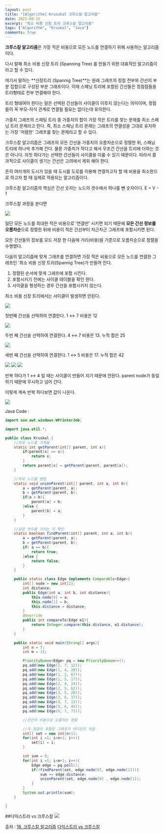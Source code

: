 ```yaml
---
layout: post
title: "[Algorithm] Krusukal 크루스칼 알고리즘"
date: 2021-09-15
excerpt: "최소 비용 신장 트리 크루스칼 알고리즘"
tags: ["Algorithm", "Kruskal", "Java"]
comments: true
---
```

**크루스칼 알고리즘**은 가장 적은 비용으로 모든 노드를 연결하기 위해 사용하는 알고리즘 이다. 

다시 말해 최소 비용 신장 트리 (Spanning Tree) 를 만들기 위한 대표적인 알고리즘이라고 할 수 있다. 

여기서 말하는 **신장트리 (Spannig Tree)**는 원래 그래프의 정점 전부와 간선의 부분 집합으로 구성된 부분 그래프이다. 이때 스패닝 트리에 포함된 간선들은 정점점들을 트리형태로 전부 연결해야 한다. 

트리 형태여야 한다는 말은 선택된 간선들이 사이클이 이루지 않는다는 의미이며, 정점들이 꼭 부모-자식 관계로 연결될 필요는 없다는데 유의한다. 



가중치 그래프의 스패팅 트리 중 가중치의 합이 가장 작은 트리를 찾는 문제를 최소 스패닝 트리 문제라고 한다. 즉, 최소 스패닝 트리 문제는 그래프의 연결성을 그대로 유지하는 가장 '저렴한' 그래프를 찾는 문제라고 할 수 있다. 

크루스칼 알고리즘은 그래프의 모든 간선을 가중치의 오름차순으로 정렬한 뒤, 스패닝 트리에 하나씩 추가해 간다. 물론 가중치가 작다고 해서 무조건 간선을 트리에 더하는 것은 아니다. 자칫 하다가는 선택한 간선들이 사이클을 이룰 수 있기 때문이다. 따라서 결과적으로 사이클이 생기는 간선은 고려에서 제외 해야 한다. 

흔히 여러개의 도시가 있을 때 도시를 도로를 이용해 연결하고자 할 때 비용을 최소한으로 하고자 할 때 실제로 적용되는 알고리즘이다. 

크루스칼 알고리즘의 핵심은 간선 숫자는 노드의 갯수에서 하나를 뺀 숫자이다. E = V - 1 

크루스칼 과정을 본다면

<img src ="https://eunmik.github.io/bonita.github.io/assets/img/2021/0915/img1.PNG" />

일단 모든 노드를 최대한 적은 비용으로 '연결만' 시키면 되기 때문에 **모든 간선 정보를 오름차순**으로 정렬한 뒤에 비용이 적은 간선부터 차근차근 그래프에 포함시키면 된다. 

모든 간선들의 정보를 모드 저장 한 다음에 거리(비용)을 기준으로 오름차순으로 정렬을 수행했다. 

다음의 알고리즘에 맞게 그래프를 연결하면 가장 적은 비용으로 모든 노드를 연결한 그래프인 '최소 비용 신장 트리(Spannig Tree)가 만들어 진다. 

1. 정렬된 순서에 맞게 그래프에 포함 시킨다.
2. 포함시키기 전에는 사이클 테이블을 확인 한다.
3. 사이클을 형성하는 경우 간선을 포함시키지 않는다. 

최소 비용 신장 트리에서는 사이클이 발생하면 안된다. 

<img src ="https://eunmik.github.io/bonita.github.io/assets/img/2021/0915/img2.PNG" />

첫번째 간선을 선택하여 연결한다.  1 ↔ 7  비용은 12

<img src ="https://eunmik.github.io/bonita.github.io/assets/img/2021/0915/img3.PNG" />

두번 째 간선을 선택하여 연결한다. 4 ↔ 7 비용은 13. 누적 합은 25 

<img src ="https://eunmik.github.io/bonita.github.io/assets/img/2021/0915/img4.PNG" />

세번 째 간선을 선택하여 연결한다. 1 ↔ 5 비용은 17. 누적 합은 42 

<img src ="https://eunmik.github.io/bonita.github.io/assets/img/2021/0915/img5.PNG" />

<img src ="https://eunmik.github.io/bonita.github.io/assets/img/2021/0915/img6.PNG" />

<img src ="https://eunmik.github.io/bonita.github.io/assets/img/2021/0915/img7.PNG" />

반복 하다가 1 ↔ 4 일 때는 사이클이 만들어 지기 때문에 안된다. parent node가 동일하기 때문에 무시하고 넘어 간다. 

이렇게 계속 반복 하다보면 값이 나온다. 

<img src ="https://eunmik.github.io/bonita.github.io/assets/img/2021/0915/img8.gif" />

Java Code : 

```java
import sun.awt.windows.WPrinterJob;

import java.util.*;

public class Kruskal {
    //부모 노드를 가져옴
    static int getParent(int[] parent, int x){
        if(parent[x] == x){
            return x;
        }
        return parent[x] = getParent(parent, parent[x]);
    }

    //부모 노드를 병합
    static void unionParent(int[] parent, int a, int b){
        a = getParent(parent, a);
        b = getParent(parent, b);
        if(a > b){
            parent[a] = b;
        }else {
            parent[b] = a;
        }
    }

    //같은 부모를 가지는 지 확인
    static boolean findParent(int[] parent, int a, int b){
        a = getParent(parent, a);
        b = getParent(parent, b);
        if( a == b){
            return true;
        }else {
            return false;
        }
    }

    public static class Edge implements Comparable<Edge>{
        int[] node = new int[2];
        int distance;
        public Edge(int a, int b, int distance){
            this.node[0] = a;
            this.node[1] = b;
            this.distance = distance;
        }
        @Override
        public int compareTo(Edge e1){
            return Integer.compare(this.distance, e1.distance);
        }
    }

    public static void main(String[] args){
        int n = 7;
        int m = 11;

        PriorityQueue<Edge> pq = new PriorityQueue<>();
        pq.add(new Edge(1, 7, 12));
        pq.add(new Edge(1, 4, 28));
        pq.add(new Edge(1, 2, 67));
        pq.add(new Edge(1, 5, 17));
        pq.add(new Edge(2, 4, 24));
        pq.add(new Edge(2, 5, 62));
        pq.add(new Edge(3, 5, 20));
        pq.add(new Edge(3, 6, 37));
        pq.add(new Edge(4, 7, 13));
        pq.add(new Edge(5, 6, 45));
        pq.add(new Edge(6, 7, 73));

        //간선의 비용으로 오름차순 정렬

        //각 정점이 포함된 그래프가 어디인지 저장
        int[] set = new int[n+1];
        for(int i =1; i<n+1; i++){
            set[i] = i;
        }

        int sum = 0;
        for(int i =1; i<m+1; i++){
            Edge edge = pq.poll();
            if(!findParent(set, edge.node[0], edge.node[1])){
                sum += edge.distance;
                unionParent(set, edge.node[0] , edge.node[1]);
            }
        }
        System.out.println(sum);
    }

}
```

##다익스트라 vs 크루스칼 
<img src ="https://eunmik.github.io/bonita.github.io/assets/img/2021/0915/img9.png" />

출처 : [18. 크루스칼 알고리즘](https://m.blog.naver.com/ndb796/221230994142)
[다익스트라 vs 크루스칼](https://buddev.tistory.com/21)